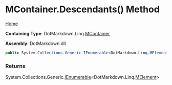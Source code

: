 # MContainer\.Descendants\(\) Method

[Home](../../../../README.md)

**Containing Type**: DotMarkdown\.Linq\.[MContainer](../README.md)

**Assembly**: DotMarkdown\.dll

```csharp
public System.Collections.Generic.IEnumerable<DotMarkdown.Linq.MElement> Descendants()
```

### Returns

System\.Collections\.Generic\.[IEnumerable](https://docs.microsoft.com/en-us/dotnet/api/system.collections.generic.ienumerable-1)\<DotMarkdown\.Linq\.[MElement](../../MElement/README.md)>

